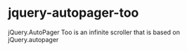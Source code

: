 jquery-autopager-too
====================

jQuery.AutoPager Too is an infinite scroller that is based on jQuery.autopager